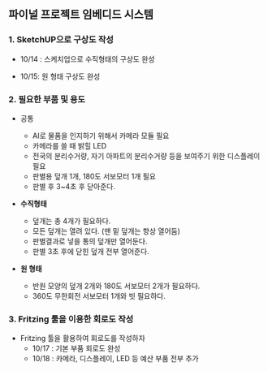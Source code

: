 ## 파이널 프로젝트 임베디드 시스템

### 1. SketchUP으로 구상도 작성

- 10/14 : 스케치업으로 수직형태의 구상도 완성

- 10/15: 원 형태 구상도 완성



### 2. 필요한 부품 및 용도

- 공통
  - AI로 물품을 인지하기 위해서 카메라 모듈 필요
  - 카메라를 쓸 때 밝힐 LED 
  - 전국의 분리수거량, 자기 아파트의 분리수거량 등을 보여주기 위한 디스플레이 필요
  - 판별용 덮개 1개, 180도 서보모터 1개 필요
  - 판별 후 3~4초 후 닫아준다.

- __수직형태__
  - 덮개는 총 4개가 필요하다.
  - 모든 덮개는 열려 있다. (맨 밑 덮개는 항상 열어둠)
  - 판별결과로 넣을 통의 덮개만 열어둔다.
  - 판별 3초 후에 닫힌 덮개 전부 열어준다.

- __원 형태__
  - 반원 모양의 덮개 2개와 180도 서보모터 2개가 필요하다.
  - 360도 무한회전 서보모터 1개와 빗 필요하다.

  

### 3. Fritzing 툴을 이용한 회로도 작성

- Fritzing 툴을 활용하여 회로도를 작성하자
  - 10/17 : 기본 부품 회로도 완성
  - 10/18 : 카메라, 디스플레이, LED 등 예산 부품 전부 추가

